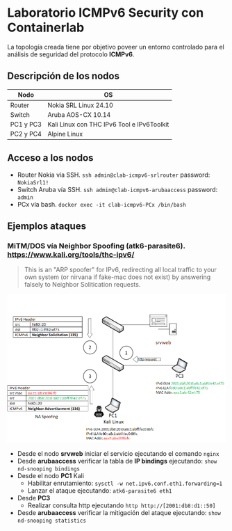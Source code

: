 # Laboratorio ICMPv6 Security con Containerlab

La topología creada tiene por objetivo poveer un entorno controlado para el análisis de seguridad del protocolo **ICMPv6**.
## Descripción de los nodos

| Nodo |OS  |
|--|--|
| Router |Nokia SRL Linux 24.10  
| Switch |Aruba AOS-CX 10.14
|PC1 y PC3|Kali Linux con THC IPv6 Tool e IPv6Toolkit 
|PC2 y PC4|Alpine Linux
## Acceso a los nodos
* Router Nokia vía SSH. `ssh admin@clab-icmpv6-srlrouter` password: `NokiaSrl1!`
* Switch Aruba vía SSH. `ssh admin@clab-icmpv6-arubaaccess` password: `admin`
* PCx vía bash. `docker exec -it clab-icmpv6-PCx /bin/bash`
## Ejemplos ataques
### MiTM/DOS vía Neighbor Spoofing (atk6-parasite6). https://www.kali.org/tools/thc-ipv6/
>This is an "ARP spoofer" for IPv6, redirecting all local traffic to your own
system (or nirvana if fake-mac does not exist) by answering falsely to
Neighbor Solitication requests.

![Alt text](images/topoatkparasite.png)

* Desde el nodo **srvweb** iniciar el servicio ejecutando el comando `nginx`
* Desde **arubaaccess** verificar la tabla de **IP bindings** ejecutando: `show nd-snooping bindings`
* Desde el nodo **PC1** Kali
  * Habilitar enrutamiento: `sysctl -w net.ipv6.conf.eth1.forwarding=1`
  * Lanzar el ataque ejecutando: `atk6-parasite6 eth1`
* Desde **PC3**
  * Realizar consulta http ejecutando `http http://[2001:db8:d1::50]`
* Desde **arubaaccess** verificar la mitigación del ataque ejecutando: `show nd-snooping statistics` 

